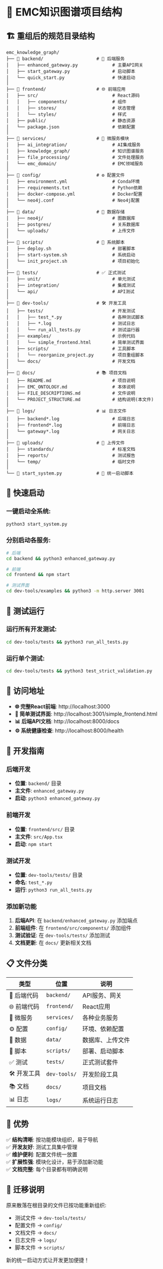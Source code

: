 # 📁 EMC知识图谱项目结构

## 🏗️ 重组后的规范目录结构

```
emc_knowledge_graph/
├── 📂 backend/                    # 🔧 后端服务
│   ├── enhanced_gateway.py             # 主要API网关
│   ├── start_gateway.py                # 启动脚本
│   └── quick_start.py                  # 快速启动
│
├── 📂 frontend/                   # 🌐 前端应用
│   ├── src/                            # React源码
│   │   ├── components/                 # 组件
│   │   ├── stores/                     # 状态管理
│   │   └── styles/                     # 样式
│   ├── public/                         # 静态资源
│   └── package.json                    # 依赖配置
│
├── 📂 services/                   # 🔬 微服务模块
│   ├── ai_integration/                 # AI集成服务
│   ├── knowledge_graph/                # 知识图谱服务
│   ├── file_processing/                # 文件处理服务
│   └── emc_domain/                     # EMC领域服务
│
├── 📂 config/                     # ⚙️ 配置文件
│   ├── environment.yml                 # Conda环境
│   ├── requirements.txt                # Python依赖
│   ├── docker-compose.yml              # Docker配置
│   └── neo4j.conf                      # Neo4j配置
│
├── 📂 data/                       # 💾 数据存储
│   ├── neo4j/                          # 图数据库
│   ├── postgres/                       # 关系数据库
│   └── uploads/                        # 上传文件
│
├── 📂 scripts/                    # 📜 系统脚本
│   ├── deploy.sh                       # 部署脚本
│   ├── start-system.sh                 # 系统启动
│   └── init_project.sh                 # 项目初始化
│
├── 📂 tests/                      # ✅ 正式测试
│   ├── unit/                           # 单元测试
│   ├── integration/                    # 集成测试
│   └── api/                            # API测试
│
├── 📂 dev-tools/                  # 🛠️ 开发工具
│   ├── tests/                          # 开发测试
│   │   ├── test_*.py                   # 各种测试脚本
│   │   ├── *.log                       # 测试日志
│   │   └── run_all_tests.py            # 测试运行器
│   ├── examples/                       # 示例代码
│   │   └── simple_frontend.html        # 简单测试界面
│   ├── scripts/                        # 工具脚本
│   │   └── reorganize_project.py       # 项目重组脚本
│   └── docs/                           # 开发文档
│
├── 📂 docs/                       # 📚 项目文档
│   ├── README.md                       # 项目说明
│   ├── EMC_ONTOLOGY.md                 # 本体说明
│   ├── FILE_DESCRIPTIONS.md            # 文件说明
│   └── PROJECT_STRUCTURE.md            # 结构说明(本文件)
│
├── 📂 logs/                       # 📊 日志文件
│   ├── backend*.log                    # 后端日志
│   ├── frontend*.log                   # 前端日志
│   └── gateway*.log                    # 网关日志
│
├── 📂 uploads/                    # 📁 上传文件
│   ├── standards/                      # 标准文档
│   ├── reports/                        # 测试报告
│   └── temp/                           # 临时文件
│
└── 📄 start_system.py             # 🚀 统一启动脚本
```

## 🚀 快速启动

### 一键启动全系统:
```bash
python3 start_system.py
```

### 分别启动各服务:
```bash
# 后端
cd backend && python3 enhanced_gateway.py

# 前端  
cd frontend && npm start

# 测试界面
cd dev-tools/examples && python3 -m http.server 3001
```

## 🧪 测试运行

### 运行所有开发测试:
```bash
cd dev-tools/tests && python3 run_all_tests.py
```

### 运行单个测试:
```bash
cd dev-tools/tests && python3 test_strict_validation.py
```

## 📱 访问地址

- **🌐 完整React前端**: http://localhost:3000
- **🧪 简单测试界面**: http://localhost:3001/simple_frontend.html  
- **📊 后端API文档**: http://localhost:8000/docs
- **⚙️ 系统健康检查**: http://localhost:8000/health

## 🔧 开发指南

### 后端开发
- **位置**: `backend/` 目录
- **主文件**: `enhanced_gateway.py`
- **启动**: `python3 enhanced_gateway.py`

### 前端开发
- **位置**: `frontend/src/` 目录
- **主文件**: `src/App.tsx`
- **启动**: `npm start`

### 测试开发
- **位置**: `dev-tools/tests/` 目录
- **命名**: `test_*.py`
- **运行**: `python3 run_all_tests.py`

### 添加新功能
1. **后端API**: 在 `backend/enhanced_gateway.py` 添加端点
2. **前端组件**: 在 `frontend/src/components/` 添加组件
3. **测试验证**: 在 `dev-tools/tests/` 添加测试
4. **文档更新**: 在 `docs/` 更新相关文档

## 📋 文件分类

| 类型 | 位置 | 说明 |
|------|------|------|
| 🔧 后端代码 | `backend/` | API服务、网关 |
| 🌐 前端代码 | `frontend/` | React应用 |
| 🔬 微服务 | `services/` | 各种业务服务 |
| ⚙️ 配置 | `config/` | 环境、依赖配置 |
| 💾 数据 | `data/` | 数据库、上传文件 |
| 📜 脚本 | `scripts/` | 部署、启动脚本 |
| ✅ 测试 | `tests/` | 正式测试套件 |
| 🛠️ 开发工具 | `dev-tools/` | 开发阶段工具 |
| 📚 文档 | `docs/` | 项目文档 |
| 📊 日志 | `logs/` | 系统运行日志 |

## 🎯 优势

✅ **结构清晰**: 按功能模块组织，易于导航  
✅ **开发友好**: 测试工具集中管理  
✅ **维护便利**: 配置文件统一放置  
✅ **扩展性强**: 模块化设计，易于添加新功能  
✅ **文档完整**: 每个目录都有明确说明  

## 🔄 迁移说明

原来散落在根目录的文件已按功能重新组织:
- 测试文件 → `dev-tools/tests/`
- 配置文件 → `config/`
- 文档文件 → `docs/`
- 日志文件 → `logs/`
- 脚本文件 → `scripts/`

新的统一启动方式让开发更加便捷！